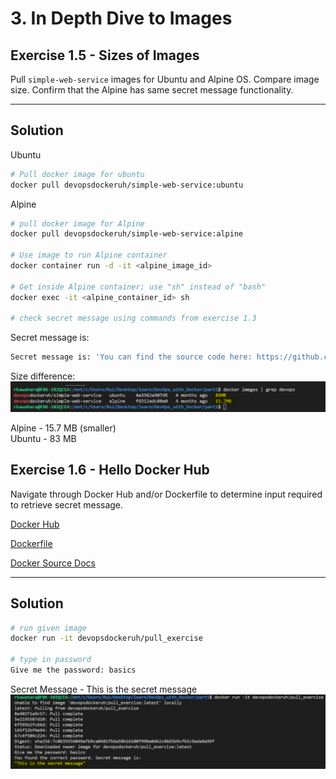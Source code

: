 # 3. In Depth Dive to Images 

## Exercise 1.5 - Sizes of Images

Pull ```simple-web-service``` images for Ubuntu and Alpine OS. Compare image size. Confirm that the Alpine has same secret message functionality.

---

## Solution

Ubuntu
``` bash
# Pull docker image for ubuntu
docker pull devopsdockeruh/simple-web-service:ubuntu
```

Alpine
``` sh
# pull docker image for Alpine
docker pull devopsdockeruh/simple-web-service:alpine

# Use image to run Alpine container
docker container run -d -it <alpine_image_id>

# Get inside Alpine container; use "sh" instead of "bash"
docker exec -it <alpine_container_id> sh

# check secret message using commands from exercise 1.3
```

Secret message is:
``` sh
Secret message is: 'You can find the source code here: https://github.com/docker-hy'
```

Size difference:
![1.5 - Size of Images](../img/e1.5.PNG)

Alpine - 15.7 MB (smaller)\
Ubuntu - 83 MB

## Exercise 1.6 - Hello Docker Hub

Navigate through Docker Hub and/or Dockerfile to determine input required to retrieve secret message.

[Docker Hub](https://hub.docker.com/r/devopsdockeruh/pull_exercise)

[Dockerfile](https://github.com/docker-hy/docs-exercise/blob/master/Dockerfile)

[Docker Source Docs](https://github.com/docker-hy/docs-exercise)

--- 

## Solution

``` bash
# run given image
docker run -it devopsdockeruh/pull_exercise

# type in password
Give me the password: basics
```

Secret Message - This is the secret message
![1.6 - Hello Docker Hub](../img/e1.6.PNG)
